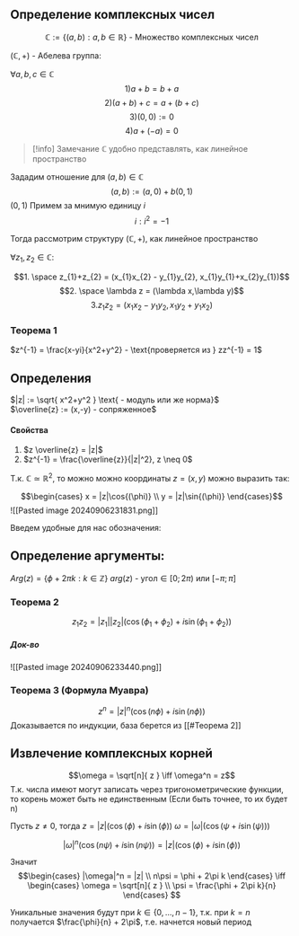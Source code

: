 
## Определение комплексных чисел

$$\mathbb{C} := \{ (a,b): a,b \in \mathbb{R} \} \text{ - Множество комплексных чисел}$$

$(\mathbb{C},+) \text{ - Абелева группа}$:

$\forall a,b,c \in \mathbb{C}$
$$1) a + b = b + a$$
$$2) (a+b)+c = a + (b + c)$$
$$3) (0,0) := 0$$
$$4) a + (-a) = 0$$

>[!info] Замечание
>$\mathbb{C} \text{ удобно представлять, как линейное пространство}$

Зададим отношение для $(a,b) \in \mathbb{C}$
$$(a,b) := (a,0) + b(0,1)$$
$(0,1) \text{ Примем за мнимую единицу } i$
$$i: i^2 = -1$$

Тогда рассмотрим структуру $(\mathbb{C},+)$, как линейное пространство

$\forall z_{1},z_{2} \in \mathbb{C}:$

$$1. \space z_{1}+z_{2} = (x_{1}x_{2} - y_{1}y_{2}, x_{1}y_{1}+x_{2}y_{1})$$
$$2. \space \lambda z = (\lambda x,\lambda y)$$
$$3. z_{1}z_{2} = (x_{1}x_{2} - y_{1}y_{2}, x_{1}y_{2} + y_{1}x_{2})$$
### Теорема 1
$z^{-1} = \frac{x-yi}{x^2+y^2} - \text{проверяется из } zz^{-1} = 1$ 

## Определения
$|z| := \sqrt{ x^2+y^2 } \text{ - модуль или же норма}$  
$\overline{z} := (x,-y) - сопряженное$
#### Свойства
1) $z \overline{z} = |z|$
2) $z^{-1} = \frac{\overline{z}}{|z|^2}, z \neq 0$

Т.к. $\mathbb{C} \simeq \mathbb{R}^2$, то можно можно координаты $z =(x,y)$ можно выразить так:

$$\begin{cases}
 x = |z|\cos{(\phi)} \\
y = |z|\sin{(\phi)}
\end{cases}$$
![[Pasted image 20240906231831.png]]

Введем удобные для нас обозначения:
## Определение аргументы:

$Arg(z) = \{ \phi + 2\pi k : k \in \mathbb{Z} \}$
$arg(z) \text{ - угол} \in [0;2\pi) \text{ или } [-\pi;\pi]$
### Теорема 2
$$z_{1}z_{2} = |z_{1}||z_{2}|(\cos{(\phi_{1} + \phi_{2})} + i\sin{(\phi_{1}+\phi_{2})})$$
##### Док-во
![[Pasted image 20240906233440.png]]



### Теорема 3 (Формула Муавра)
$$z^n = |z|^n(\cos{(n\phi)} + i\sin{(n\phi)})$$
Доказывается по индукции, база берется из [[#Теорема 2]]



## Извлечение комплексных корней

$$\omega = \sqrt[n]{ z } \iff \omega^n = z$$
Т.к. числа имеют могут записать через тригонометрические функции, то корень может быть не единственным (Если быть точнее, то их будет n)

Пусть $z\neq{0}$, тогда
$z = |z|(\cos{(\phi)} + i\sin{(\phi)})$
$\omega =|\omega|(\cos{(\psi + i\sin{(\psi)})})$

$$|\omega|^n(\cos{(n\psi)} + i\sin{(n\psi)}) = |z|(\cos{(\phi)} + i\sin{(\phi)})$$

Значит
$$\begin{cases}
|\omega|^n = |z| \\
n\psi = \phi + 2\pi k
\end{cases}
\iff
\begin{cases}
\omega = \sqrt[n]{ z } \\
\psi = \frac{\phi + 2\pi k}{n}
\end{cases}
$$

Уникальные значения будут при $k \in \{0,\dots,n-1\}$, т.к. при $k = n$ получается $\frac{\phi}{n} + 2\pi$, т.е. начнется новый период



